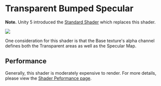 Transparent Bumped Specular
===========================

**Note.** Unity 5 introduced the [Standard Shader](shader-StandardShader) which replaces this shader.

![](../uploads/Shaders/Shader-TransBumpSpec.png) 

One consideration for this shader is that the Base texture's alpha channel defines both the Transparent areas as well as the Specular Map.

<!-- include shader-TransFamilyImport -->

<!-- include shader-BumpSubsetImport -->

<!-- include shader-SpecularSubsetImport -->

Performance
-----------


Generally, this shader is moderately expensive to render. For more details, please view the [Shader Peformance page](shader-Performance).
